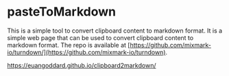 # pasteToMarkdown

This is a simple tool to convert clipboard content to markdown format. It is a simple web page that can be used to convert clipboard content to markdown format. The repo is available at [https://github.com/mixmark-io/turndown/](https://github.com/mixmark-io/turndown).

https://euangoddard.github.io/clipboard2markdown/
